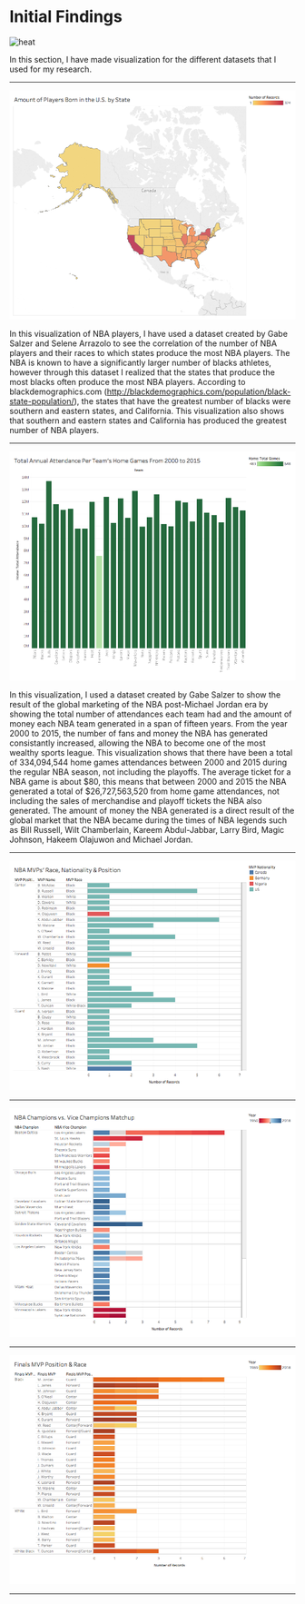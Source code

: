 # Initial Findings

![heat](https://cdn.cnn.com/cnnnext/dam/assets/130621001215-heat-win-horizontal-large-gallery.jpg)

In this section, I have made visualization for the different datasets that I used for my research.

---

![birthplaces](imgs/birthplaces.png)

In this visualization of NBA players, I have used a dataset created by Gabe Salzer and Selene Arrazolo to see the correlation of the number of NBA players and their races to which states produce the most NBA players. The NBA is known to have a significantly larger number of blacks athletes, however through this dataset I realized that the states that produce the most blacks often produce the most NBA players. According to blackdemographics.com (http://blackdemographics.com/population/black-state-population/), the states that have the greatest number of blacks were southern and eastern states, and California. This visualization also shows that southern and eastern states and California has produced the greatest number of NBA players.

---

![attendance](imgs/attendance.png)

In this visualization, I used a dataset created by Gabe Salzer to show the result of the global marketing of the NBA post-Michael Jordan era by showing the total number of attendances each team had and the amount of money each NBA team generated in a span of fifteen years. From the year 2000 to 2015, the number of fans and money the NBA has generated consistantly increased, allowing the NBA to become one of the most wealthy sports league. This visualization shows that there have been a total of 334,094,544 home games attendances between 2000 and 2015 during the regular NBA season, not including the playoffs. The average ticket for a NBA game is about $80, this means that between 2000 and 2015 the NBA generated a total of $26,727,563,520 from home game attendances, not including the sales of merchandise and playoff tickets the NBA also generated. The amount of money the NBA generated is a direct result of the global market that the NBA became during the times of NBA legends such as Bill Russell, Wilt Chamberlain, Kareem Abdul-Jabbar, Larry Bird, Magic Johnson, Hakeem Olajuwon and Michael Jordan.

---

![mvp](imgs/mvp.png)

---

![champions](imgs/champions.png)

---

![finals mvp](imgs/finals_mvp.png)

---
